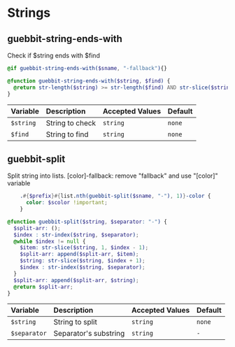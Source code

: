 # Strings

## guebbit-string-ends-with

Check if $string ends with $find

```scss
@if guebbit-string-ends-with($sname, "-fallback"){}
```

```scss
@function guebbit-string-ends-with($string, $find) {
  @return str-length($string) >= str-length($find) AND str-slice($string, (str-length($string) - str-length($find) + 1)) == $find;
}
```

| Variable    | Description     | Accepted Values | Default |
|:------------|:----------------|:----------------|:--------|
| `$string`   | String to check | `string`        | `none`  |
| `$find`     | String to find  | `string`        | `none`  |


## guebbit-split

Split string into lists.
[color]-fallback: remove "fallback" and use "[color]" variable

```scss
    .#{$prefix}#{list.nth(guebbit-split($sname, "-"), 1)}-color {
      color: $scolor !important;
    }
```

```scss
@function guebbit-split($string, $separator: "-") {
  $split-arr: ();
  $index : str-index($string, $separator);
  @while $index != null {
    $item: str-slice($string, 1, $index - 1);
    $split-arr: append($split-arr, $item);
    $string: str-slice($string, $index + 1);
    $index : str-index($string, $separator);
  }
  $split-arr: append($split-arr, $string);
  @return $split-arr;
}
```


| Variable     | Description           | Accepted Values | Default |
|:-------------|:----------------------|:----------------|:--------|
| `$string`    | String to split       | `string`        | `none`  |
| `$separator` | Separator's substring | `string`        | `-`     |
